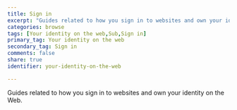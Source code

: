 ```yaml
---
title: Sign in
excerpt: "Guides related to how you sign in to websites and own your identity on the Web."
categories: browse
tags: [Your identity on the web,Sub,Sign in]
primary_tag: Your identity on the web
secondary_tag: Sign in
comments: false
share: true
identifier: your-identity-on-the-web

---
```


Guides related to how you sign in to websites and own your identity on the Web.